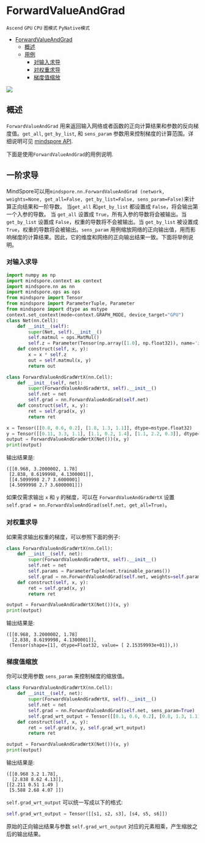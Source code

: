 # ForwardValueAndGrad

`Ascend` `GPU` `CPU` `图模式` `PyNative模式`

<!-- TOC -->

- [ForwardValueAndGrad](#forward-value-and-grad)
    - [概述](#概述)
    - [用例](#一阶求导)
        - [对输入求导](#对输入求导)
        - [对权重求导](#对权重求导)
        - [梯度值缩放](#梯度值缩放)

<!-- /TOC -->

<a href="https://gitee.com/mindspore/docs/blob/master/docs/mindspore/programming_guide/source_zh_cn/forward_value_and_grad.md" target="_blank"><img src="https://gitee.com/mindspore/docs/raw/master/resource/_static/logo_source.png"></a>

## 概述

`ForwardValueAndGrad` 用来返回输入网络或者函数的正向计算结果和参数的反向梯度值。`get_all`, `get_by_list`, 和 `sens_param` 参数用来控制梯度的计算范围。详细说明可见 [mindspore API](https://www.mindspore.cn/docs/api/en/master/api_python/nn/mindspore.nn.ForwardValueAndGrad.html).

下面是使用`ForwardValueAndGrad`的用例说明.

## 一阶求导

MindSpore可以用`mindspore.nn.ForwardValueAndGrad (network, weights=None, get_all=False, get_by_list=False, sens_param=False)`来计算正向结果和一阶导数。 当`get_all` 和`get_by_list` 都设置成 `False`，将会输出第一个入参的导数。 当 `get_all` 设置成 `True`，所有入参的导数将会被输出。当 `get_by_list` 设置成 `False`，权重的导数将不会被输出。当 `get_by_list` 被设置成 `True`，权重的导数将会被输出。`sens_param` 用例缩放网络的正向输出值，用而影响梯度的计算结果。因此，它的维度和网络的正向输出结果一致。下面将举例说明。

### 对输入求导

```python
import numpy as np
import mindspore.context as context
import mindspore.nn as nn
import mindspore.ops as ops
from mindspore import Tensor
from mindspore import ParameterTuple, Parameter
from mindspore import dtype as mstype
context.set_context(mode=context.GRAPH_MODE, device_target="GPU")
class Net(nn.Cell):
    def __init__(self):
        super(Net, self).__init__()
        self.matmul = ops.MatMul()
        self.z = Parameter(Tensor(np.array([1.0], np.float32)), name='z')
    def construct(self, x, y):
        x = x * self.z
        out = self.matmul(x, y)
        return out

class ForwardValueAndGradWrtX(nn.Cell):
    def __init__(self, net):
        super(ForwardValueAndGradWrtX, self).__init__()
        self.net = net
        self.grad = nn.ForwardValueAndGrad(self.net)
    def construct(self, x, y):
        ret = self.grad(x, y)
        return ret

x = Tensor([[0.8, 0.6, 0.2], [1.8, 1.3, 1.1]], dtype=mstype.float32)
y = Tensor([[0.11, 3.3, 1.1], [1.1, 0.2, 1.4], [1.1, 2.2, 0.3]], dtype=mstype.float32)
output = ForwardValueAndGradWrtX(Net())(x, y)
print(output)
```

输出结果是:

```text
([[0.968, 3.2000002, 1.78]
 [2.838, 8.6199998, 4.1300001]],
 [[4.5099998 2.7 3.6000001]
 [4.5099998 2.7 3.6000001]])
```

如果仅需求输出 `x` 和 `y` 的梯度，可以在 `ForwardValueAndGradWrtX` 设置 `self.grad = nn.ForwardValueAndGrad(self.net, get_all=True)`。

### 对权重求导

如果需求输出权重的梯度，可以参照下面的例子:

```python
class ForwardValueAndGradWrtX(nn.Cell):
    def __init__(self, net):
        super(ForwardValueAndGradWrtX, self).__init__()
        self.net = net
        self.params = ParameterTuple(net.trainable_params())
        self.grad = nn.ForwardValueAndGrad(self.net, weights=self.params, get_by_list=True)
    def construct(self, x, y):
        ret = self.grad(x, y)
        return ret
```

```python
output = ForwardValueAndGradWrtX(Net())(x, y)
print(output)
```

输出结果是:

```text
([[0.968, 3.2000002, 1.78]
  [2.838, 8.6199998, 4.1300001]],
 (Tensor(shape=[1], dtype=Float32, value= [ 2.15359993e+01]),))
```

### 梯度值缩放

你可以使用参数 `sens_param` 来控制梯度的缩放值。

```python
class ForwardValueAndGradWrtX(nn.Cell):
    def __init__(self, net):
        super(ForwardValueAndGradWrtX, self).__init__()
        self.net = net
        self.grad = nn.ForwardValueAndGrad(self.net, sens_param=True)
        self.grad_wrt_output = Tensor([[0.1, 0.6, 0.2], [0.8, 1.3, 1.1]], dtype=mstype.float32)
    def construct(self, x, y):
        ret = self.grad(x, y, self.grad_wrt_output)
        return ret
```

```python
output = ForwardValueAndGradWrtX(Net())(x, y)
print(output)
```

输出结果是:

```text
([[0.968 3.2 1.78],
  [2.838 8.62 4.13]],
[[2.211 0.51 1.49 ]
 [5.588 2.68 4.07 ]])
```

`self.grad_wrt_output` 可以统一写成以下的格式:

```python
self.grad_wrt_output = Tensor([[s1, s2, s3], [s4, s5, s6]])
```

原始的正向输出结果与参数 `self.grad_wrt_output` 对应的元素相乘，产生缩放之后的输出结果。
